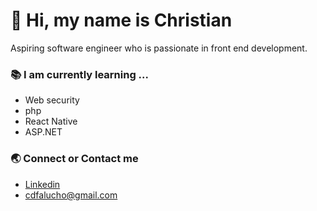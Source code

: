 # 👋 Hi, my name is Christian  
Aspiring software engineer who is passionate in front end development.



### 📚 I am currently learning ...

- Web security
- php
- React Native
- ASP.NET


### 🌏 Connect or Contact me 

- [Linkedin](https://www.linkedin.com/in/cdfalucho/)
- cdfalucho@gmail.com





